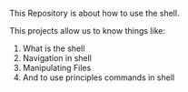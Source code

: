 This Repository is about how to use the shell.

This projects allow us to know things like:

1. What is the shell
2. Navigation in shell
3. Manipulating Files
4. And to use principles commands in shell

